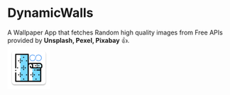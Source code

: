 # DynamicWalls
A Wallpaper App that fetches Random high quality images from Free APIs provided by <b>Unsplash, Pexel, Pixabay</b> 👍.
<br />
<img src="https://github.com/aravindmj97/DynamicWalls/blob/master/app/src/main/res/mipmap-xhdpi/ic_launcher.png">
